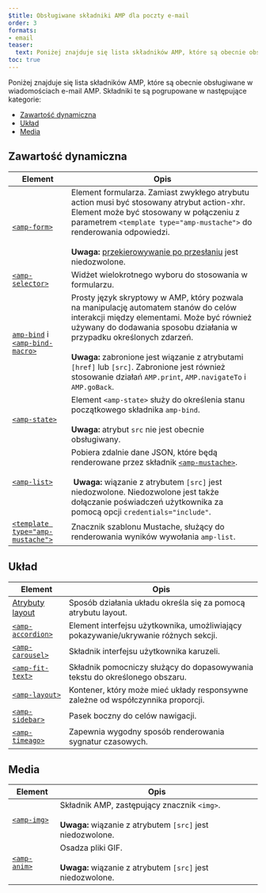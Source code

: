 ```yaml
---
$title: Obsługiwane składniki AMP dla poczty e-mail
order: 3
formats:
- email
teaser:
  text: Poniżej znajduje się lista składników AMP, które są obecnie obsługiwane w wiadomościach e-mail AMP. Składniki te są pogrupowane w następujące kategorie:
toc: true
---
```


<!--
This file is imported from https://github.com/ampproject/amphtml/blob/master/spec/email/amp-email-components.md.
Please do not change this file.
If you have found a bug or an issue please
have a look and request a pull request there.
-->

<!---
Copyright 2018 The AMP HTML Authors. All Rights Reserved.

Licensed under the Apache License, Version 2.0 (the "License");
you may not use this file except in compliance with the License.
You may obtain a copy of the License at

      http://www.apache.org/licenses/LICENSE-2.0

Unless required by applicable law or agreed to in writing, software
distributed under the License is distributed on an "AS-IS" BASIS,
WITHOUT WARRANTIES OR CONDITIONS OF ANY KIND, either express or implied.
See the License for the specific language governing permissions and
limitations under the License.
-->

Poniżej znajduje się lista składników AMP, które są obecnie obsługiwane w wiadomościach e-mail AMP. Składniki te są pogrupowane w następujące kategorie:

- [Zawartość dynamiczna](#dynamic-content)
- [Układ](#layout)
- [Media](#media)

## Zawartość dynamiczna <a name="dynamic-content"></a>

Element | Opis
--- | ---
[`<amp-form>`](https://amp.dev/documentation/components/amp-form) | Element formularza. Zamiast zwykłego atrybutu action musi być stosowany atrybut action-xhr. Element może być stosowany w połączeniu z parametrem `<template type="amp-mustache">` do renderowania odpowiedzi. <br><br>**Uwaga:** [przekierowywanie po przesłaniu](https://amp.dev/documentation/components/amp-form/#redirecting-after-a-submission) jest niedozwolone.
[`<amp-selector>`](https://amp.dev/documentation/components/amp-selector) | Widżet wielokrotnego wyboru do stosowania w formularzu.
[`amp-bind`](https://amp.dev/documentation/components/amp-bind) i [`<amp-bind-macro>`](https://amp.dev/documentation/components/amp-bind#defining-macros-with-amp-bind-macro) | Prosty język skryptowy w AMP, który pozwala na manipulację automatem stanów do celów interakcji między elementami. Może być również używany do dodawania sposobu działania w przypadku określonych zdarzeń.<br><br>**Uwaga:** zabronione jest wiązanie z atrybutami `[href]` lub `[src]`. Zabronione jest również stosowanie działań `AMP.print`, `AMP.navigateTo` i `AMP.goBack`.
[`<amp-state>`](https://amp.dev/documentation/components/amp-bind#%3Camp-state%3E-specification) | Element `<amp-state>` służy do określenia stanu początkowego składnika `amp-bind`.<br><br>**Uwaga:** atrybut `src` nie jest obecnie obsługiwany.
[`<amp-list>`](https://amp.dev/documentation/components/amp-list) | Pobiera zdalnie dane JSON, które będą renderowane przez składnik [`<amp-mustache>`](https://amp.dev/documentation/components/amp-mustache).<br><br>**&nbsp;Uwaga:** wiązanie z atrybutem `[src]` jest niedozwolone. Niedozwolone jest także dołączanie poświadczeń użytkownika za pomocą opcji `credentials="include"`.
[`<template type="amp-mustache">`](https://amp.dev/documentation/components/amp-mustache) | Znacznik szablonu Mustache, służący do renderowania wyników wywołania `amp-list`.

## Układ <a name="layout"></a>

Element | Opis
--- | ---
[Atrybuty layout](https://amp.dev/documentation/guides-and-tutorials/learn/amp-html-layout/#layout-attributes) | Sposób działania układu określa się za pomocą atrybutu layout.
[`<amp-accordion>`](https://amp.dev/documentation/components/amp-accordion) | Element interfejsu użytkownika, umożliwiający pokazywanie/ukrywanie różnych sekcji.
[`<amp-carousel>`](https://amp.dev/documentation/components/amp-carousel) | Składnik interfejsu użytkownika karuzeli.
[`<amp-fit-text>`](https://amp.dev/documentation/components/amp-fit-text) | Składnik pomocniczy służący do dopasowywania tekstu do określonego obszaru.
[`<amp-layout>`](https://amp.dev/documentation/components/amp-layout) | Kontener, który może mieć układy responsywne zależne od współczynnika proporcji.
[`<amp-sidebar>`](https://amp.dev/documentation/components/amp-sidebar) | Pasek boczny do celów nawigacji.
[`<amp-timeago>`](https://amp.dev/documentation/components/amp-timeago) | Zapewnia wygodny sposób renderowania sygnatur czasowych.

## Media <a name="media"></a>

Element | Opis
--- | ---
[`<amp-img>`](https://amp.dev/documentation/components/amp-img) | Składnik AMP, zastępujący znacznik `<img>`.<br><br>**Uwaga:** wiązanie z atrybutem `[src]` jest niedozwolone.
[`<amp-anim>`](https://amp.dev/documentation/components/amp-anim) | Osadza pliki GIF.<br><br>**Uwaga:** wiązanie z atrybutem `[src]` jest niedozwolone.
